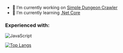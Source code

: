 <!--

-->

- 🔭 I’m currently working on [Simple Dungeon Crawler](https://github.com/michaelbaker34/SimpleDungeonCrawler)
- 🌱 I’m currently learning [.Net Core](https://docs.microsoft.com/en-us/dotnet/core/introduction)

<h3> Experienced with: </h3>
<span>
  <img alt="JavaScript" style="" src="https://img.shields.io/badge/javascript%20-%23323330.svg?&style=for-the-badge&logo=javascript&logoColor=%23F7DF1E"/>
  <img alt="" style="" src=""/>
  <img alt="" style="" src=""/>
  <img alt="" style="" src=""/>
  <img alt="" style="" src=""/>
  <img alt="" style="" src=""/>
  <img alt="" style="" src=""/>
  <img alt="" style="" src=""/>
  <img alt="" style="" src=""/>
</span>

[![Top Langs](https://github-readme-stats.vercel.app/api/top-langs/?username=michaelbaker34)](https://github.com/anuraghazra/github-readme-stats)
